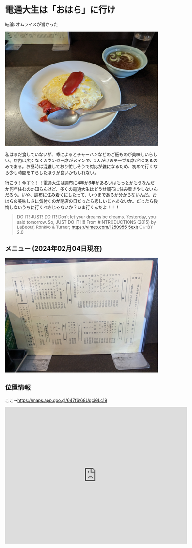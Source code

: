 # 電通大生は「おはら」に行け

結論: オムライスが旨かった

![おはらのオムライスの画像](./thumbnail.jpg)

私はまだ食していないが、噂によるとチャーハンなどのご飯ものが美味しいらしい。店内は広くなくカウンター席がメインで、2人がけのテーブル席が1つあるのみである。お昼時は混雑しており忙しそうで対応が雑になるため、初めて行くなら少し時間をずらしたほうが良いかもしれない。

行こう！今すぐ！！電通大生は調布に4年か6年かあるいはもっとかもうなんだか何年住むのか知らんけど、多くの電通大生はどうせ調布に住み着きやしないんだろう。いや、調布に住み着くにしたって、いつまであるか分からないんだ。おはらの美味しさに気付くのが閉店の日だったら悲しいじゃあないか。だったら後悔しないうちに行くべきじゃないか？いま行くんだよ！！！

> DO IT! JUST! DO IT!
> Don't let your dreams be dreams.
> Yesterday, you said tomorrow.
> So, JUST DO IT!!!!!
> From #INTRODUCTIONS (2015) by LaBeouf, Rönkkö & Turner; <https://vimeo.com/125095515exit> CC-BY 2.0


## メニュー (2024年02月04日現在)

![メニュー画像](./menu.jpg)

## 位置情報

ここ→<https://maps.app.goo.gl/647f6t68UgciGLc19>

<iframe src="https://www.google.com/maps/embed?pb=!1m18!1m12!1m3!1d3241.8923268289204!2d139.54216817578657!3d35.65502437259563!2m3!1f0!2f0!3f0!3m2!1i1024!2i768!4f13.1!3m3!1m2!1s0x6018f014431d9d3f%3A0xbd66ba7f8b7f28ba!2z44GK44Gv44KJ!5e0!3m2!1sja!2sjp!4v1707275923583!5m2!1sja!2sjp" width="600" height="450" style="border:0;" allowfullscreen="" loading="lazy" referrerpolicy="no-referrer-when-downgrade"></iframe>